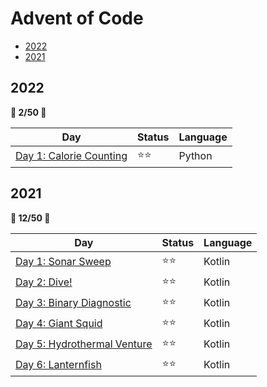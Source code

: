 # Advent of Code

- [2022](#2022)
- [2021](#2021)

## 2022

**🌟 2/50 🌟**

| Day | Status | Language
|---|---|---
| [Day 1: Calorie Counting](2022/day1) | ⭐⭐ | Python

## 2021

**🌟 12/50 🌟**

| Day | Status | Language
|---|---|---
| [Day 1: Sonar Sweep](2021/day1) | ⭐⭐ | Kotlin
| [Day 2: Dive!](2021/day2) | ⭐⭐ | Kotlin
| [Day 3: Binary Diagnostic](2021/day3) | ⭐⭐ | Kotlin
| [Day 4: Giant Squid](2021/day4) | ⭐⭐ | Kotlin
| [Day 5: Hydrothermal Venture](2021/day5) | ⭐⭐ | Kotlin
| [Day 6: Lanternfish](2021/day6) | ⭐⭐ | Kotlin
